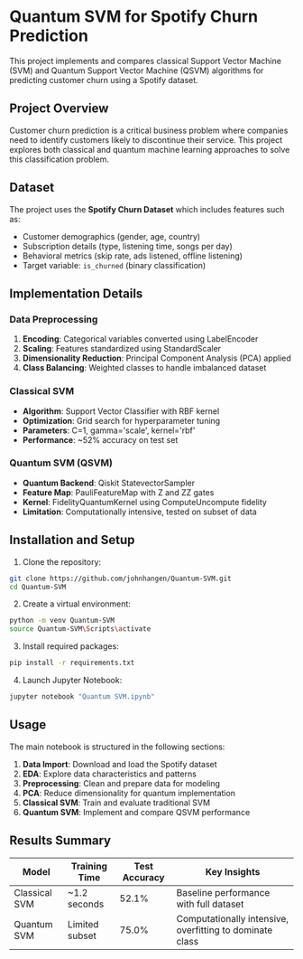# Quantum SVM for Spotify Churn Prediction

This project implements and compares classical Support Vector Machine (SVM) and Quantum Support Vector Machine (QSVM) algorithms for predicting customer churn using a Spotify dataset.

## Project Overview

Customer churn prediction is a critical business problem where companies need to identify customers likely to discontinue their service. This project explores both classical and quantum machine learning approaches to solve this classification problem.

## Dataset

The project uses the **Spotify Churn Dataset** which includes features such as:
- Customer demographics (gender, age, country)
- Subscription details (type, listening time, songs per day)
- Behavioral metrics (skip rate, ads listened, offline listening)
- Target variable: `is_churned` (binary classification)

## Implementation Details

### Data Preprocessing
1. **Encoding**: Categorical variables converted using LabelEncoder
2. **Scaling**: Features standardized using StandardScaler
3. **Dimensionality Reduction**: Principal Component Analysis (PCA) applied
4. **Class Balancing**: Weighted classes to handle imbalanced dataset

### Classical SVM
- **Algorithm**: Support Vector Classifier with RBF kernel
- **Optimization**: Grid search for hyperparameter tuning
- **Parameters**: C=1, gamma='scale', kernel='rbf'
- **Performance**: ~52% accuracy on test set

### Quantum SVM (QSVM)
- **Quantum Backend**: Qiskit StatevectorSampler
- **Feature Map**: PauliFeatureMap with Z and ZZ gates
- **Kernel**: FidelityQuantumKernel using ComputeUncompute fidelity
- **Limitation**: Computationally intensive, tested on subset of data

## Installation and Setup

1. Clone the repository:
```bash
git clone https://github.com/johnhangen/Quantum-SVM.git
cd Quantum-SVM
```

2. Create a virtual environment:
```bash
python -m venv Quantum-SVM
source Quantum-SVM\Scripts\activate
```

3. Install required packages:
```bash
pip install -r requirements.txt
```

4. Launch Jupyter Notebook:
```bash
jupyter notebook "Quantum SVM.ipynb"
```

## Usage

The main notebook is structured in the following sections:

1. **Data Import**: Download and load the Spotify dataset
2. **EDA**: Explore data characteristics and patterns  
3. **Preprocessing**: Clean and prepare data for modeling
4. **PCA**: Reduce dimensionality for quantum implementation
5. **Classical SVM**: Train and evaluate traditional SVM
6. **Quantum SVM**: Implement and compare QSVM performance

## Results Summary

| Model | Training Time | Test Accuracy | Key Insights |
|-------|---------------|---------------|--------------|
| Classical SVM | ~1.2 seconds | 52.1% | Baseline performance with full dataset |
| Quantum SVM | Limited subset | 75.0% | Computationally intensive, overfitting to dominate class |